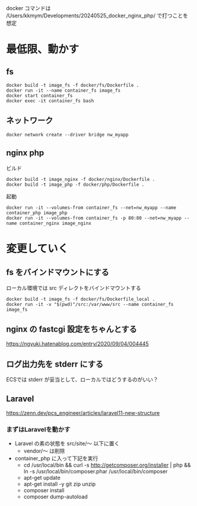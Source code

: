 docker コマンドは
/Users/kkmym/Developments/20240525_docker_nginx_php/
で打つことを想定

# 最低限、動かす

## fs
```
docker build -t image_fs -f docker/fs/Dockerfile .
docker run -it --name container_fs image_fs
docker start container_fs
docker exec -it container_fs bash
```
## ネットワーク
```
docker network create --driver bridge nw_myapp
```
## nginx php
ビルド  
```
docker build -t image_nginx -f docker/nginx/Dockerfile .
docker build -t image_php -f docker/php/Dockerfile .
```
起動  
```
docker run -it --volumes-from container_fs --net=nw_myapp --name container_php image_php
docker run -it --volumes-from container_fs -p 80:80 --net=nw_myapp --name container_nginx image_nginx
```
# 変更していく
## fs をバインドマウントにする
ローカル環境では src ディレクトをバインドマウントする
```
docker build -t image_fs -f docker/fs/Dockerfile_local .
docker run -it -v "$(pwd)"/src:/var/www/src --name container_fs image_fs
```
## nginx の fastcgi 設定をちゃんとする
https://ngyuki.hatenablog.com/entry/2020/09/04/004445

## ログ出力先を stderr にする
ECSでは stderr が妥当として、ローカルではどうするのがいい？  

## Laravel
https://zenn.dev/pcs_engineer/articles/laravel11-new-structure
### まずはLaravelを動かす
- Laravel の素の状態を src/site/〜 以下に置く
    - vendor/〜 は削除
- container_php に入って下記を実行
    - cd /usr/local/bin && curl -s http://getcomposer.org/installer | php && ln -s /usr/local/bin/composer.phar /usr/local/bin/composer
    - apt-get update
    - apt-get install -y git zip unzip
    - composer install
    - composer dump-autoload
